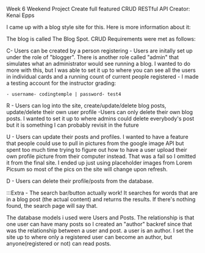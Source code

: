 Week 6 Weekend Project
Create full featured CRUD RESTful API
Creator: Kenai Epps

I came up with a blog style site for this. Here is more information about it:

The blog is called The Blog Spot.
CRUD Requirements were met as follows:

C- Users can be created by a person registering
    - Users are initally set up under the role of "blogger". There is another role called "admin" that simulates what an administrator would see running a blog.
        I wanted to do more with this, but I was able to set it up to where you can see all the users in individual cards and a running count of current people registered
    - I made a testing account for the instructor grading: 
    
    - username- codingtemple | password- test4

R - Users can log into the site, create/update/delete blog posts, update/delete their own user profile
    -Users can only delete their own blog posts. I wanted to set it up to where admins could delete everybody's post but it is something I can probably revisit in the future

U - Users can update their posts and profiles. I wanted to have a feature that people could use to pull in pictures from the google image API but spent too much time trying to figure 
    out how to have a user upload their own profile picture
    from their computer instead. That was a fail so I omitted it from the final site. I ended up just using placeholder images from Lorem Picsum so most of the pics on the
    site will change upon refresh.

D - Users can delete their profile/posts from the database.

:::Extra - The search bar/button actually work! It searches for words that are in a blog post (the actual content) and returns the results. If there's nothing found, the search
page will say that.

The database models i used were Users and Posts. The relationship is that one user can have many posts so I created an "author"
backref since that was the relationship between a user and post. a user is an author. 
I set the site up to where only a registered user can become an author, but anyone(registered or not) can read posts.


